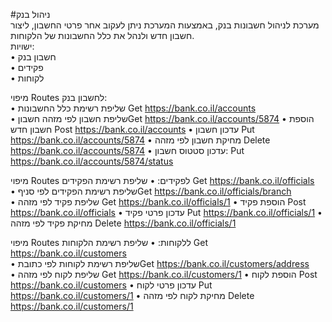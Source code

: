 #ניהול בנק<br>
מערכת לניהול חשבונות בנק, באמצעות המערכת ניתן לעקוב אחר פרטי החשבון, ליצור חשבון חדש ולנהל את כלל החשבונות של הלקוחות.<br>
ישויות:<br>
•	חשבון בנק<br>
•	פקידים<br>
•	לקוחות<br>

מיפוי Routes  לחשבון בנק:<br>
•	שליפת רשימת כלל החשבונות Get https://bank.co.il/accounts  
•	שליפת חשבון לפי מזהה חשבוןGet https://bank.co.il/accounts/5874 
•	הוספת חשבון חדש Post https://bank.co.il/accounts
•	עדכון חשבון Put https://bank.co.il/accounts/5874 
•	מחיקת חשבון לפי מזהה Delete https://bank.co.il/accounts/5874 
•	עדכון סטטוס חשבון: Put https://bank.co.il/accounts/5874/status

מיפוי Routes  לפקידים:
•	שליפת רשימת הפקידים Get https://bank.co.il/officials  
•	שליפת רשימת הפקידים לפי סניףGet https://bank.co.il/officials/branch  
•	שליפת פקיד לפי מזהה Get https://bank.co.il/officials/1
•	הוספת פקיד Post https://bank.co.il/officials
•	עדכון פרטי פקיד Put https://bank.co.il/officials/1
•	מחיקת פקיד לפי מזהה Delete https://bank.co.il/officials/1

מיפוי Routes  ללקוחות:
•	שליפת רשימת הלקוחות Get https://bank.co.il/customers  
•	שליפת רשימת לקוחות לפי כתובתGet https://bank.co.il/customers/address  
•	שליפת לקוח לפי מזהה Get https://bank.co.il/customers/1
•	הוספת לקוח Post https://bank.co.il/customers
•	עדכון פרטי לקוח Put https://bank.co.il/customers/1
•	מחיקת לקוח לפי מזהה Delete https://bank.co.il/customers/1
